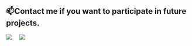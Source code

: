 
<!-- BLOG-POST-LIST:START -->

<p align="center">
<h2>📫Contact me if you want to participate in future projects.</h2>
  <a href="https://twitter.com/royvoytheboy"><img src="https://i.imgur.com/VKfKfL5.png?&style=for-the-badge&logo=twitter&logoColor=white" /></a>&nbsp;&nbsp;&nbsp;&nbsp; 
  <a href="https://mail.google.com/mail/?view=cm&source=mailto&to=royvoytheboy@gmail.com?subject=Came%20from%20Github"><img src="https://i.imgur.com/lifKYhf.png?&style=for-the-badge&logo=gmail&logoColor=white" /></a>&nbsp;&nbsp;&nbsp;&nbsp;
  <!--<a href="https://dev.to/<yours>"><img src="https://img.shields.io/badge/DEV.TO-%230A0A0A.svg?&style=for-the-badge&logo=dev-dot-to&logoColor=white" />       </a>&nbsp;&nbsp;&nbsp;&nbsp;
 
 <a href="https://www.linkedin.com/in/<yours>/"><img src="https://img.shields.io/badge/linkedin-%230077B5.svg?&style=for-the-badge&logo=linkedin&logoColor=white" /></a>&nbsp;&nbsp;&nbsp;&nbsp; -->
 
 
<p>
<!-- BLOG-POST-LIST:END -->
<!--
**PetarWho/PetarWho** is a ✨ _special_ ✨ repository because its `README.md` (this file) appears on your GitHub profile.

Here are some ideas to get you started:

- 🔭 I’m currently working on ...
- 🌱 I’m currently learning ...
- 👯 I’m looking to collaborate on ...
- 🤔 I’m looking for help with ...
- 💬 Ask me about ...
- 📫 How to reach me: ...
- 😄 Pronouns: ...
- ⚡ Fun fact: ...
-->
